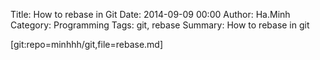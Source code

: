Title: How to rebase in Git
Date: 2014-09-09 00:00
Author: Ha.Minh
Category: Programming
Tags: git, rebase
Summary: How to rebase in git

[git:repo=minhhh/git,file=rebase.md]
